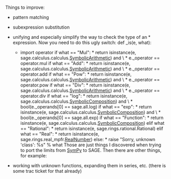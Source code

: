 
Things to improve: 

   * pattern matching 
   * subexpression substitution 
   * unifying and especially simplify the way to check the type of an 
         * expression. Now you need to do this ugly switch: 
def _is(e, what): 

      * import operator if what == "Mul": 
                  * return isinstance(e, sage.calculus.calculus.<a href="/SymbolicArithmetic">SymbolicArithmetic</a>) and \ 
                              * e._operator == operator.mul if what == "Add": 
                  * return isinstance(e, sage.calculus.calculus.<a href="/SymbolicArithmetic">SymbolicArithmetic</a>) and \ 
                              * e._operator == operator.add if what == "Pow": 
                  * return isinstance(e, sage.calculus.calculus.<a href="/SymbolicArithmetic">SymbolicArithmetic</a>) and \ 
                              * e._operator == operator.pow if what == "Div": 
                  * return isinstance(e, sage.calculus.calculus.<a href="/SymbolicArithmetic">SymbolicArithmetic</a>) and \ 
                              * e._operator == operator.div if what == "log": 
                  * return isinstance(e, sage.calculus.calculus.<a href="/SymbolicComposition">SymbolicComposition</a>) and \ 
                              * bool(e._operands[0] == sage.all.log) if what == "exp": 
                  * return isinstance(e, sage.calculus.calculus.<a href="/SymbolicComposition">SymbolicComposition</a>) and \ 
                              * bool(e._operands[0] == sage.all.exp) if what == "Function": 
                  * return isinstance(e, sage.calculus.calculus.<a href="/SymbolicComposition">SymbolicComposition</a>) elif what == "Rational": 
                  * return isinstance(e, sage.rings.rational.Rational) elif what == "Real": 
                  * return isinstance(e, sage.rings.real_mpfr.<a href="/RealNumber">RealNumber</a>) else: 
                  * raise "Sorry, unknown 'class': %s" % what 
Those are just things I discovered when trying to port the limits from <a href="/SymPy">SymPy</a> to SAGE. Then there are other things, for example: 

   * working with unknown functions, expanding them in series, etc. 
(there is some trac ticket for that already) 
